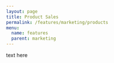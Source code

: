 ```yaml
---
layout: page
title: Product Sales
permalink: /features/marketing/products
menu:
  name: features
  parent: marketing
---
```


text here


